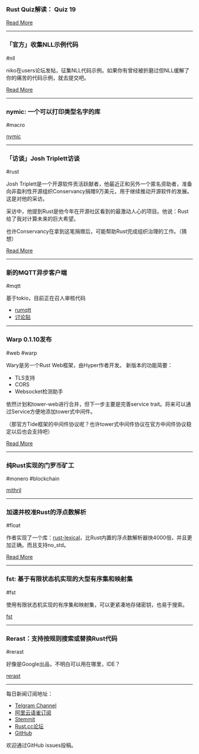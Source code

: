 ### Rust Quiz解读： Quiz 19

[Read More](https://zhuanlan.zhihu.com/p/52661087)

---

### 「官方」收集NLL示例代码

#nll

niko在users论坛发帖，征集NLL代码示例。如果你有曾经被折磨过但NLL缓解了你的痛苦的代码示例，就去提交吧。

[Read More](https://users.rust-lang.org/t/collecting-nll-examples-for-a-blog-post/23357)

---

### nymic: 一个可以打印类型名字的库

#macro

[nymic](https://github.com/myrrlyn/nymic)

---

### 「访谈」Josh Triplett访谈

#rust

Josh Triplett是一个开源软件贡活跃献者，他最近正和另外一个匿名资助者，准备向非盈利性开源组织Conservancy捐赠9万美元，用于继续推动开源软件的发展。这是对他的采访。

采访中，他提到Rust是他今年在开源社区看到的最激动人心的项目。他说：Rust给了我对计算未来的巨大希望。

也许Conservancy在拿到这笔捐赠后，可能帮助Rust完成组织治理的工作。（猜想）

[Read More](https://sfconservancy.org/blog/2018/dec/18/JoshT/)

---

### 新的MQTT异步客户端

#mqtt

基于tokio，目前正在召人审核代码

- [rumqtt](https://github.com/AtherEnergy/rumqtt)
- [讨论贴](https://www.reddit.com/r/rust/comments/a79j5v/rumqtt_release_async_version/)

---

### Warp 0.1.10发布

#web #warp

Wary是另一个Rust Web框架，由Hyper作者开发。 新版本的功能简要：

- TLS支持
- CORS
- Websocket检测助手

依然计划和tower-web进行合并，但下一步主要是完善service trait。将来可以通过Service方便地添加tower式中间件。

（那官方Tide框架的中间件协议呢？也许tower式中间件协议在官方中间件协议稳定以后也会支持吧）

[Read More](https://seanmonstar.com/post/181223452087/warp-v0110)

---

### 纯Rust实现的门罗币矿工

#monero #blockchain

[mithril](https://github.com/Ragnaroek/mithril)

---

### 加速并校准Rust的浮点数解析

#float

作者实现了一个库：[rust-lexical](https://github.com/Alexhuszagh/rust-lexical)，比Rust内置的浮点数解析器快4000倍，并且更加正确。而且支持no_std。

[Read More](https://www.reddit.com/r/rust/comments/a6j5j1/making_rust_float_parsing_fast_and_correct/)

---

### fst: 基于有限状态机实现的大型有序集和映射集

#fst

使用有限状态机实现的有序集和映射集，可以更紧凑地存储密钥，也易于搜索。

[fst](https://github.com/BurntSushi/fst)

---

### Rerast：支持按规则搜索或替换Rust代码

#rerast

好像是Google出品，不明白可以用在哪里，IDE？

[rerast](https://github.com/google/rerast)

---

每日新闻订阅地址：

- [Telgram Channel](https://t.me/rust_daily_news )
- [阿里云语雀订阅](https://www.yuque.com/chaosbot/rustnews)
- [Stemmit](https://steemit.com/@blackanger)
- [Rust.cc论坛](https://rust.cc)
- [GitHub](https://github.com/RustStudy/rust_daily_news)

欢迎通过GitHub issues投稿。
